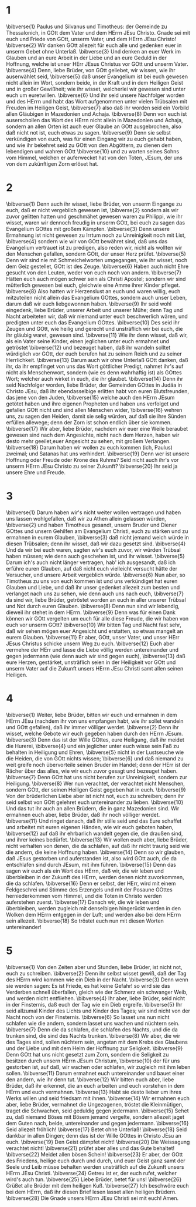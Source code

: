# 1
\bibverse{1} Paulus und Silvanus und Timotheus: der Gemeinde zu Thessalonich, in GOtt dem Vater und dem HErrn JEsu Christo. Gnade sei mit euch und Friede von GOtt, unserm Vater, und dem HErrn JEsu Christo! \bibverse{2} Wir danken GOtt allezeit für euch alle und gedenken euer in unserm Gebet ohne Unterlaß. \bibverse{3} Und denken an euer Werk im Glauben und an eure Arbeit in der Liebe und an eure Geduld in der Hoffnung, welche ist unser HErr JEsus Christus vor GOtt und unserm Vater. \bibverse{4} Denn, liebe Brüder, von GOtt geliebet, wir wissen, wie ihr auserwählet seid, \bibverse{5} daß unser Evangelium ist bei euch gewesen nicht allein im Wort, sondern beide, in der Kraft und in dem Heiligen Geist und in großer Gewißheit; wie ihr wisset, welcherlei wir gewesen sind unter euch um euretwillen. \bibverse{6} Und ihr seid unsere Nachfolger worden und des HErrn und habt das Wort aufgenommen unter vielen Trübsalen mit Freuden im Heiligen Geist, \bibverse{7} also daß ihr worden seid ein Vorbild allen Gläubigen in Mazedonien und Achaja. \bibverse{8} Denn von euch ist auserschollen das Wort des HErrn nicht allein in Mazedonien und Achaja, sondern an allen Orten ist auch euer Glaube an GOtt ausgebrochen, also daß nicht not ist, euch etwas zu sagen. \bibverse{9} Denn sie selbst verkündigen von euch, was für einen Eingang wir zu euch gehabt haben, und wie ihr bekehret seid zu GOtt von den Abgöttern, zu dienen dem lebendigen und wahren GOtt \bibverse{10} und zu warten seines Sohns vom Himmel, welchen er auferwecket hat von den Toten, JEsum, der uns von dem zukünftigen Zorn erlöset hat.

# 2
\bibverse{1} Denn auch ihr wisset, liebe Brüder, von unserm Eingange zu euch, daß er nicht vergeblich gewesen ist, \bibverse{2} sondern als wir zuvor gelitten hatten und geschmähet gewesen waren zu Philippi, wie ihr wisset, waren wir dennoch freudig in unserm GOtt, bei euch zu sagen das Evangelium GOttes mit großem Kämpfen. \bibverse{3} Denn unsere Ermahnung ist nicht gewesen zu Irrtum noch zu Unreinigkeit noch mit List, \bibverse{4} sondern wie wir von GOtt bewähret sind, daß uns das Evangelium vertrauet ist zu predigen, also reden wir, nicht als wollten wir den Menschen gefallen, sondern GOtt, der unser Herz prüfet. \bibverse{5} Denn wir sind nie mit Schmeichelworten umgegangen, wie ihr wisset, noch dem Geiz gestellet, GOtt ist des Zeuge. \bibverse{6} Haben auch nicht Ehre gesucht von den Leuten, weder von euch noch von andern. \bibverse{7} Hätten euch auch mögen schwer sein als Christi Apostel; sondern wir sind mütterlich gewesen bei euch, gleichwie eine Amme ihrer Kinder pfleget. \bibverse{8} Also hatten wir Herzenslust an euch und waren willig, euch mitzuteilen nicht allein das Evangelium GOttes, sondern auch unser Leben, darum daß wir euch liebgewonnen haben. \bibverse{9} Ihr seid wohl eingedenk, liebe Brüder, unserer Arbeit und unserer Mühe; denn Tag und Nacht arbeiteten wir, daß wir niemand unter euch beschwerlich wären, und predigten unter euch das Evangelium GOttes. \bibverse{10} Des seid ihr Zeugen und GOtt, wie heilig und gerecht und unsträflich wir bei euch, die ihr gläubig waret, gewesen sind. \bibverse{11} Wie ihr denn wisset, daß wir, als ein Vater seine Kinder, einen jeglichen unter euch ermahnet und getröstet \bibverse{12} und bezeuget haben, daß ihr wandeln solltet würdiglich vor GOtt, der euch berufen hat zu seinem Reich und zu seiner Herrlichkeit. \bibverse{13} Darum auch wir ohne Unterlaß GOtt danken, daß ihr, da ihr empfinget von uns das Wort göttlicher Predigt, nahmet ihr's auf nicht als Menschenwort, sondern (wie es denn wahrhaftig ist) als GOttes Wort; welcher auch wirket in euch, die ihr glaubet. \bibverse{14} Denn ihr seid Nachfolger worden, liebe Brüder, der Gemeinden GOttes in Judäa in Christo JEsu, daß ihr ebendasselbige erlitten habt von euren Blutsfreunden, das jene von den Juden, \bibverse{15} welche auch den HErrn JEsum getötet haben und ihre eigenen Propheten und haben uns verfolget und gefallen GOtt nicht und sind allen Menschen wider, \bibverse{16} wehren uns, zu sagen den Heiden, damit sie selig würden, auf daß sie ihre Sünden erfüllen allewege; denn der Zorn ist schon endlich über sie kommen. \bibverse{17} Wir aber, liebe Brüder, nachdem wir euer eine Weile beraubet gewesen sind nach dem Angesichte, nicht nach dem Herzen, haben wir desto mehr geeilet,euer Angesicht zu sehen, mit großem Verlangen. \bibverse{18} Darum haben wir wollen zu euch kommen (ich, Paulus) zweimal; und Satanas hat uns verhindert. \bibverse{19} Denn wer ist unsere Hoffnung oder Freude oder Krone des Ruhms? Seid nicht auch ihr's vor unserm HErrn JEsu Christo zu seiner Zukunft? \bibverse{20} Ihr seid ja unsere Ehre und Freude.

# 3
\bibverse{1} Darum haben wir's nicht weiter wollen vertragen und haben uns lassen wohlgefallen, daß wir zu Athen allein gelassen würden, \bibverse{2} und haben Timotheus gesandt, unsern Bruder und Diener GOttes und unsern Gehilfen am Evangelium Christi, euch zu stärken und zu ermahnen in eurem Glauben, \bibverse{3} daß nicht jemand weich würde in diesen Trübsalen; denn ihr wisset, daß wir dazu gesetzt sind. \bibverse{4} Und da wir bei euch waren, sagten wir's euch zuvor, wir würden Trübsal haben müssen; wie denn auch geschehen ist, und ihr wisset. \bibverse{5} Darum ich's auch nicht länger vertragen, hab' ich ausgesandt, daß ich erführe euren Glauben, auf daß nicht euch vielleicht versucht hätte der Versucher, und unsere Arbeit vergeblich würde. \bibverse{6} Nun aber, so Timotheus zu uns von euch kommen ist und uns verkündiget hat euren Glauben und Liebe, und daß ihr unser gedenket allezeit zum besten und verlanget nach uns zu sehen, wie denn auch uns nach euch, \bibverse{7} da sind wir, liebe Brüder, getröstet worden an euch in aller unserer Trübsal und Not durch euren Glauben. \bibverse{8} Denn nun sind wir lebendig, dieweil ihr stehet in dem HErrn. \bibverse{9} Denn was für einen Dank können wir GOtt vergelten um euch für alle diese Freude, die wir haben von euch vor unserm GOtt? \bibverse{10} Wir bitten Tag und Nacht fast sehr, daß wir sehen mögen euer Angesicht und erstatten, so etwas mangelt an eurem Glauben. \bibverse{11} Er aber, GOtt, unser Vater, und unser HErr JEsus Christus schicke unsern Weg zu euch. \bibverse{12} Euch aber vermehre der HErr und lasse die Liebe völlig werden untereinander und gegen jedermann (wie denn auch wir sind gegen euch), \bibverse{13} daß eure Herzen, gestärket, unsträflich seien in der Heiligkeit vor GOtt und unserm Vater auf die Zukunft unsers HErrn JEsu Christi samt allen seinen Heiligen.

# 4
\bibverse{1} Weiter, liebe Brüder, bitten wir euch und ermahnen in dem HErrn JEsu (nachdem ihr von uns empfangen habt, wie ihr sollet wandeln und GOtt gefallen), daß ihr immer völliger werdet. \bibverse{2} Denn ihr wisset, welche Gebote wir euch gegeben haben durch den HErrn JEsum. \bibverse{3} Denn das ist der Wille GOttes, eure Heiligung, daß ihr meidet die Hurerei, \bibverse{4} und ein jeglicher unter euch wisse sein Faß zu behalten in Heiligung und Ehren, \bibverse{5} nicht in der Lustseuche wie die Heiden, die von GOtt nichts wissen; \bibverse{6} und daß niemand zu weit greife noch übervorteile seinen Bruder im Handel; denn der HErr ist der Rächer über das alles, wie wir euch zuvor gesagt und bezeuget haben. \bibverse{7} Denn GOtt hat uns nicht berufen zur Unreinigkeit, sondern zur Heiligung. \bibverse{8} Wer nun verachtet, der verachtet nicht Menschen, sondern GOtt, der seinen Heiligen Geist gegeben hat in euch. \bibverse{9} Von der brüderlichen Liebe aber ist nicht not, euch zu schreiben; denn ihr seid selbst von GOtt gelehret euch untereinander zu lieben. \bibverse{10} Und das tut ihr auch an allen Brüdern, die in ganz Mazedonien sind. Wir ermahnen euch aber, liebe Brüder, daß ihr noch völliger werdet. \bibverse{11} Und ringet danach, daß ihr stille seid und das Eure schaffet und arbeitet mit euren eigenen Händen, wie wir euch geboten haben, \bibverse{12} auf daß ihr ehrbarlich wandelt gegen die, die draußen sind, und ihrer keines bedürfet. \bibverse{13} Wir wollen euch aber, liebe Brüder, nicht verhalten von denen, die da schlafen, auf daß ihr nicht traurig seid wie die andern, die keine Hoffnung haben. \bibverse{14} Denn so wir glauben, daß JEsus gestorben und auferstanden ist, also wird GOtt auch, die da entschlafen sind durch JEsum, mit ihm führen. \bibverse{15} Denn das sagen wir euch als ein Wort des HErrn, daß wir, die wir leben und überbleiben in der Zukunft des HErrn, werden denen nicht zuvorkommen, die da schlafen. \bibverse{16} Denn er selbst, der HErr, wird mit einem Feldgeschrei und Stimme des Erzengels und mit der Posaune GOttes herniederkommen vom Himmel, und die Toten in Christo werden auferstehen zuerst. \bibverse{17} Danach wir, die wir leben und überbleiben, werden zugleich mit denselbigen hingerückt werden in den Wolken dem HErrn entgegen in der Luft; und werden also bei dem HErrn sein allezeit. \bibverse{18} So tröstet euch nun mit diesen Worten untereinander!

# 5
\bibverse{1} Von den Zeiten aber und Stunden, liebe Brüder, ist nicht not, euch zu schreiben. \bibverse{2} Denn ihr selbst wisset gewiß, daß der Tag des HErrn wird kommen wie ein Dieb in der Nacht. \bibverse{3} Denn wenn sie werden sagen: Es ist Friede, es hat keine Gefahr! so wird sie das Verderben schnell überfallen, gleich wie der Schmerz ein schwanger Weib, und werden nicht entfliehen. \bibverse{4} Ihr aber, liebe Brüder, seid nicht in der Finsternis, daß euch der Tag wie ein Dieb ergreife. \bibverse{5} Ihr seid allzumal Kinder des Lichts und Kinder des Tages; wir sind nicht von der Nacht noch von der Finsternis. \bibverse{6} So lasset uns nun nicht schlafen wie die andern, sondern lasset uns wachen und nüchtern sein. \bibverse{7} Denn die da schlafen, die schlafen des Nachts, und die da trunken sind, die sind des Nachts trunken. \bibverse{8} Wir aber, die wir des Tages sind, sollen nüchtern sein, angetan mit dem Krebs des Glaubens und der Liebe und mit dem Helm der Hoffnung zur Seligkeit. \bibverse{9} Denn GOtt hat uns nicht gesetzt zum Zorn, sondern die Seligkeit zu besitzen durch unsern HErrn JEsum Christum, \bibverse{10} der für uns gestorben ist, auf daß, wir wachen oder schlafen, wir zugleich mit ihm leben sollen. \bibverse{11} Darum ermahnet euch untereinander und bauet einer den andern, wie ihr denn tut. \bibverse{12} Wir bitten euch aber, liebe Brüder, daß ihr erkennet, die an euch arbeiten und euch vorstehen in dem HErrn und euch vermahnen. \bibverse{13} Habt sie desto lieber um ihres Werks willen und seid friedsam mit ihnen. \bibverse{14} Wir ermahnen euch aber, liebe Brüder, vermahnet die Ungezogenen, tröstet die Kleinmütigen, traget die Schwachen, seid geduldig gegen jedermann. \bibverse{15} Sehet zu, daß niemand Böses mit Bösem jemand vergelte, sondern allezeit jaget dem Guten nach, beide, untereinander und gegen jedermann. \bibverse{16} Seid allezeit fröhlich! \bibverse{17} Betet ohne Unterlaß! \bibverse{18} Seid dankbar in allen Dingen; denn das ist der Wille GOttes in Christo JEsu an euch. \bibverse{19} Den Geist dämpfet nicht! \bibverse{20} Die Weissagung verachtet nicht! \bibverse{21} prüfet aber alles und das Gute behaltet! \bibverse{22} Meidet allen bösen Schein! \bibverse{23} Er aber, der GOtt des Friedens, heilige euch durch und durch, und euer Geist ganz samt der Seele und Leib müsse behalten werden unsträflich auf die Zukunft unsers HErrn JEsu Christi. \bibverse{24} Getreu ist er, der euch rufet, welcher wird's auch tun. \bibverse{25} Liebe Brüder, betet für uns! \bibverse{26} Grüßet alle Brüder mit dem heiligen Kuß. \bibverse{27} Ich beschwöre euch bei dem HErrn, daß ihr diesen Brief lesen lasset allen heiligen Brüdern. \bibverse{28} Die Gnade unsers HErrn JEsu Christi sei mit euch! Amen.